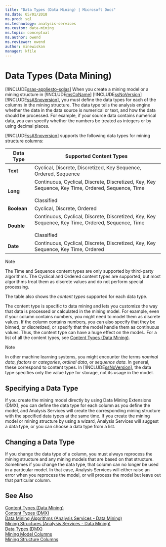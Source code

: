 ```yaml
---
title: "Data Types (Data Mining) | Microsoft Docs"
ms.date: 05/01/2018
ms.prod: sql
ms.technology: analysis-services
ms.custom: data-mining
ms.topic: conceptual
ms.author: owend
ms.reviewer: owend
author: minewiskan
manager: kfile
---
```

# Data Types (Data Mining)
[!INCLUDE[ssas-appliesto-sqlas](../../includes/ssas-appliesto-sqlas.md)]
  When you create a mining model or a mining structure in [!INCLUDE[msCoName](../../includes/msconame-md.md)] [!INCLUDE[ssNoVersion](../../includes/ssnoversion-md.md)] [!INCLUDE[ssASnoversion](../../includes/ssasnoversion-md.md)], you must define the data types for each of the columns in the mining structure. The data type tells the analysis engine whether the data in the data source is numerical or text, and how the data should be processed. For example, if your source data contains numerical data, you can specify whether the numbers be treated as integers or by using decimal places.  
  
 [!INCLUDE[ssASnoversion](../../includes/ssasnoversion-md.md)] supports the following data types for mining structure columns:  
  
|Data Type|Supported Content Types|  
|---------------|-----------------------------|  
|**Text**|Cyclical, Discrete, Discretized, Key Sequence, Ordered, Sequence|  
|**Long**|Continuous, Cyclical, Discrete, Discretized, Key, Key Sequence, Key Time, Ordered, Sequence, Time<br /><br /> Classified|  
|**Boolean**|Cyclical, Discrete, Ordered|  
|**Double**|Continuous, Cyclical, Discrete, Discretized, Key, Key Sequence, Key Time, Ordered, Sequence, Time<br /><br /> Classified|  
|**Date**|Continuous, Cyclical, Discrete, Discretized, Key, Key Sequence, Key Time, Ordered|  
  
> [!NOTE]  
>  The Time and Sequence content types are only supported by third-party algorithms. The Cyclical and Ordered content types are supported, but most algorithms treat them as discrete values and do not perform special processing.  
  
 The table also shows the *content types* supported for each data type.  
  
 The content type is specific to data mining and lets you customize the way that data is processed or calculated in the mining model. For example, even if your column contains numbers, you might need to model them as discrete values. If the column contains numbers, you can also specify that they be binned, or discretized, or specify that the model handle them as continuous values. Thus, the content type can have a huge effect on the model.. For a list of all the content types, see [Content Types &#40;Data Mining&#41;](../../analysis-services/data-mining/content-types-data-mining.md).  
  
> [!NOTE]  
>  In other machine learning systems, you might encounter the terms *nominal data*, *factors* or *categories*, *ordinal data*, or *sequence data*. In general, these correspond to content types. In [!INCLUDE[ssNoVersion](../../includes/ssnoversion-md.md)], the data type specifies only the value type for storage, not its usage in the model.  
  
## Specifying a Data Type  
 If you create the mining model directly by using Data Mining Extensions (DMX), you can define the data type for each column as you define the model, and Analysis Services will create the corresponding mining structure with the specified data types at the same time. If you create the mining model or mining structure by using a wizard, Analysis Services will suggest a data type, or you can choose a data type from a list.  
  
## Changing a Data Type  
 If you change the data type of a column, you must always reprocess the mining structure and any mining models that are based on that structure. Sometimes if you change the data type, that column can no longer be used in a particular model. In that case, Analysis Services will either raise an error when you reprocess the model, or will process the model but leave out that particular column.  
  
## See Also  
 [Content Types &#40;Data Mining&#41;](../../analysis-services/data-mining/content-types-data-mining.md)   
 [Content Types &#40;DMX&#41;](/sql/dmx/content-types-dmx.md)   
 [Data Mining Algorithms &#40;Analysis Services - Data Mining&#41;](../../analysis-services/data-mining/data-mining-algorithms-analysis-services-data-mining.md)   
 [Mining Structures &#40;Analysis Services - Data Mining&#41;](../../analysis-services/data-mining/mining-structures-analysis-services-data-mining.md)   
 [Data Types &#40;DMX&#41;](/sql/dmx/data-types-dmx.md)   
 [Mining Model Columns](../../analysis-services/data-mining/mining-model-columns.md)   
 [Mining Structure Columns](../../analysis-services/data-mining/mining-structure-columns.md)  
  
  
